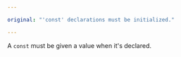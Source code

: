 ```yaml
---

original: "'const' declarations must be initialized."

---
```


A `const` must be given a value when it's declared.